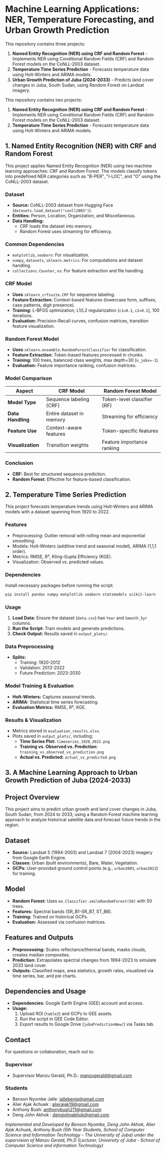 # Machine Learning Applications: NER, Temperature Forecasting, and Urban Growth Prediction

This repository contains three projects:
1. **Named Entity Recognition (NER) using CRF and Random Forest** - Implements NER using Conditional Random Fields (CRF) and Random Forest models on the CoNLL-2003 dataset.
2. **Temperature Time Series Prediction** - Forecasts temperature data using Holt-Winters and ARIMA models.
3. **Urban Growth Prediction of Juba (2024-2033)** - Predicts land cover changes in Juba, South Sudan, using Random Forest on Landsat imagery.


This repository contains two projects:
1. **Named Entity Recognition (NER) using CRF and Random Forest** - Implements NER using Conditional Random Fields (CRF) and Random Forest models on the CoNLL-2003 dataset.
2. **Temperature Time Series Prediction** - Forecasts temperature data using Holt-Winters and ARIMA models.

## 1. Named Entity Recognition (NER) with CRF and Random Forest
This project applies Named Entity Recognition (NER) using two machine learning approaches: CRF and Random Forest. The models classify tokens into predefined NER categories such as "B-PER", "I-LOC", and "O" using the CoNLL-2003 dataset.

### Dataset
- **Source:** CoNLL-2003 dataset from Hugging Face (`datasets.load_dataset("conll2003")`).
- **Entities:** Person, Location, Organization, and Miscellaneous.
- **Data Handling:**
  - CRF loads the dataset into memory.
  - Random Forest uses streaming for efficiency.

### Common Dependencies
- `matplotlib`, `seaborn`: For visualization.
- `numpy`, `datasets`, `sklearn.metrics`: For computations and dataset handling.
- `collections.Counter`, `os`: For feature extraction and file handling.

### CRF Model
- **Uses** `sklearn_crfsuite.CRF` for sequence labeling.
- **Feature Extraction:** Context-based features (lowercase form, suffixes, case patterns, digit presence).
- **Training:** L-BFGS optimization, L1/L2 regularization (`c1=0.1`, `c2=0.1`), 100 iterations.
- **Evaluation:** Precision-Recall curves, confusion matrices, transition feature visualization.

### Random Forest Model
- **Uses** `sklearn.ensemble.RandomForestClassifier` for classification.
- **Feature Extraction:** Token-based features processed in chunks.
- **Training:** 100 trees, balanced class weights, max depth=30 (`n_jobs=-1`).
- **Evaluation:** Feature importance ranking, confusion matrices.

### Model Comparison
| Aspect | CRF Model | Random Forest Model |
|--------|-----------|---------------------|
| **Model Type** | Sequence labeling (CRF) | Token-level classifier (RF) |
| **Data Handling** | Entire dataset in memory | Streaming for efficiency |
| **Feature Use** | Context-aware features | Token-specific features |
| **Visualization** | Transition weights | Feature importance ranking |

### Conclusion
- **CRF:** Best for structured sequence prediction.
- **Random Forest:** Effective for feature-based classification.

## 2. Temperature Time Series Prediction
This project forecasts temperature trends using Holt-Winters and ARIMA models with a dataset spanning from 1920 to 2022.

### Features
- Preprocessing: Outlier removal with rolling mean and exponential smoothing.
- Models: Holt-Winters (additive trend and seasonal model), ARIMA (1,1,1 order).
- Metrics: RMSE, R², Kling-Gupta Efficiency (KGE).
- Visualization: Observed vs. predicted values.

### Dependencies
Install necessary packages before running the script:
```bash
pip install pandas numpy matplotlib seaborn statsmodels scikit-learn
```

### Usage
1. **Load Data:** Ensure the dataset (`data.csv`) has `Year` and `Smooth_5yr` columns.
2. **Run the Script:** Train models and generate predictions.
3. **Check Output:** Results saved in `output_plots/`.

### Data Preprocessing
- **Splits:**
  - Training: 1920-2012
  - Validation: 2013-2022
  - Future Prediction: 2023-2030

### Model Training & Evaluation
- **Holt-Winters:** Captures seasonal trends.
- **ARIMA:** Statistical time series forecasting.
- **Evaluation Metrics:** RMSE, R², KGE.

### Results & Visualization
- Metrics stored in `evaluation_results.xlsx`.
- Plots saved in `output_plots/`, including:
  - **Time Series Plot:** `timeseries_1920_2022.png`
  - **Training vs. Observed vs. Prediction:** `training_vs_observed_vs_prediction.png`
  - **Actual vs. Predicted:** `actual_vs_predicted.png`


## 3. A Machine Learning Approach to Urban Growth Prediction of Juba (2024-2033)

## Project Overview
This project aims to predict urban growth and land cover changes in Juba, South Sudan, from 2024 to 2033, using a Random Forest machine learning approach to analyze historical satellite data and forecast future trends in the region.

## Dataset
- **Source:** Landsat 5 (1994-2003) and Landsat 7 (2004-2023) imagery from Google Earth Engine.
- **Classes:** Urban (built environments), Bare, Water, Vegetation.
- **GCPs:** User-provided ground control points (e.g., `urban2003`, `urban2013`) for training.

## Model
- **Random Forest:** Uses `ee.Classifier.smileRandomForest(50)` with 50 trees.
- **Features:** Spectral bands (SR_B1-SR_B7, ST_B6).
- **Training:** Trained on historical GCPs.
- **Evaluation:** Assessed via confusion matrices.

## Features and Outputs
- **Preprocessing:** Scales reflectance/thermal bands, masks clouds, creates median composites.
- **Prediction:** Extrapolates spectral changes from 1994-2023 to simulate 2033 land cover.
- **Outputs:** Classified maps, area statistics, growth rates, visualized via time series, bar, and pie charts.

## Dependencies and Usage
- **Dependencies:** Google Earth Engine (GEE) account and access.
- **Usage:**
  1. Upload ROI (`table2`) and GCPs to GEE assets.
  2. Run the script in GEE Code Editor.
  3. Export results to Google Drive (`jubaPredictionNew/`) via Tasks tab.

## Contact
For questions or collaboration, reach out to:
### Supervisor
- Supervisor Manzu Gerald, Ph.D.: manzugerald@gmail.com
### Students
- Benson Nyombe Jalle: jallebenie@gmail.com
- Alier Ajak Achuek : alierajak19@gmail.com
- Anthony Bush: anthonybush211@gmail.com
- Deng John Akhok : dengjohnakhok@gmail.com

*Implemented and Developed by Benson Nyombe, Deng John Akhok, Alier Ajak Achuek, Anthony Bush (5th Year Students, School of Computer Science and Information Technology - The University of Juba) under the supervision of Manzu Gerald, Ph.D (Lecturer, University of Juba - School of Computer Science and information Technology)*


